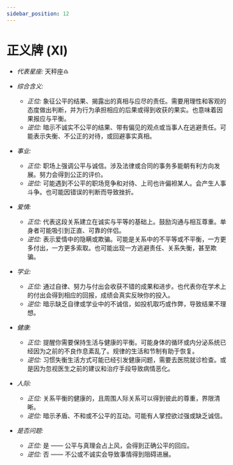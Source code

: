 ```yaml
---
sidebar_position: 12
---
```


# 正义牌 (XI)
- *代表星座:* 天秤座♎️
- *综合含义:* 
  - *正位:* 象征公平的结果、揭露出的真相与应尽的责任。需要用理性和客观的态度做出判断，并为行为承担相应的后果或得到收获的果实。也意味着因果报应与平衡。
  - *逆位:* 暗示不诚实不公平的结果、带有偏见的观点或当事人在逃避责任。可能表示失衡、不公正的对待，或回避事实真相。

- *事业:* 
  - *正位:* 职场上强调公平与诚信。涉及法律或合同的事务多能朝有利方向发展。努力会得到公正的评价。
  - *逆位:* 可能遇到不公平的职场竞争和对待、上司也许偏袒某人。会产生人事斗争。也可能因错误的判断而导致挫折。
- *爱情:* 
  - *正位:* 代表这段关系建立在诚实与平等的基础上。鼓励沟通与相互尊重。单身者可能吸引到正直、可靠的伴侣。
  - *逆位:* 表示爱情中的隐瞒或欺骗。可能是关系中的不平等或不平衡，一方更多付出，一方更多索取。也可能出现一方逃避责任、关系失衡，甚至欺骗。
- *学业:* 
  - *正位:* 通过自律、努力与付出会收获不错的成果和进步。也代表你在学术上的付出会得到相应的回报，成绩会真实反映你的投入。
  - *逆位:* 暗示缺乏自律或学业中的不诚信，如投机取巧或作弊，导致结果不理想。
- *健康:* 
  - *正位:* 提醒你需要保持生活与健康的平衡。可能身体的循环或内分泌系统已经因为之前的不良作息紊乱了。规律的生活和节制有助于恢复。
  - *逆位:* 习惯失衡生活方式可能已经引发健康问题，需要去医院就诊检查。或是因为忽视医生之前的建议和治疗手段导致病情恶化。
- *人际:* 
  - *正位:* 关系平衡的健康的，且周围人际关系可以得到彼此的尊重，界限清晰。
  - *逆位:* 暗示矛盾、不和或不公平的互动。可能有人掌控欲过强或缺乏诚信。

    
- *是否问题:* 
  - *正位:* 是 —— 公平与真理会占上风，会得到正确公平的回应。
  - *逆位:* 否 —— 不公或不诚实会导致事情得到阻碍进展。
